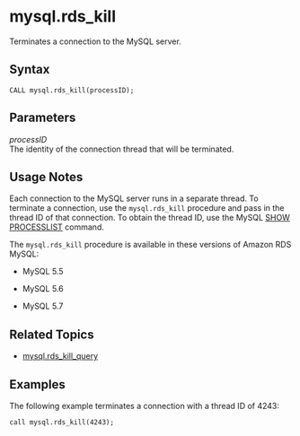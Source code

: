 # mysql\.rds\_kill<a name="mysql_rds_kill"></a>

Terminates a connection to the MySQL server\.

## Syntax<a name="mysql_rds_kill-syntax"></a>

```
CALL mysql.rds_kill(processID);
```

## Parameters<a name="mysql_rds_kill-parameters"></a>

 *processID*   
The identity of the connection thread that will be terminated\.

## Usage Notes<a name="mysql_rds_kill-usage-notes"></a>

Each connection to the MySQL server runs in a separate thread\. To terminate a connection, use the `mysql.rds_kill` procedure and pass in the thread ID of that connection\. To obtain the thread ID, use the MySQL [SHOW PROCESSLIST](http://dev.mysql.com/doc/refman/5.6/en/show-processlist.html) command\.

The `mysql.rds_kill` procedure is available in these versions of Amazon RDS MySQL:

+ MySQL 5\.5

+ MySQL 5\.6

+ MySQL 5\.7

## Related Topics<a name="mysql_rds_kill.related"></a>

+ [mysql\.rds\_kill\_query](mysql_rds_kill_query.md)

## Examples<a name="mysql_rds_kill-examples"></a>

The following example terminates a connection with a thread ID of 4243:

```
call mysql.rds_kill(4243);               
```